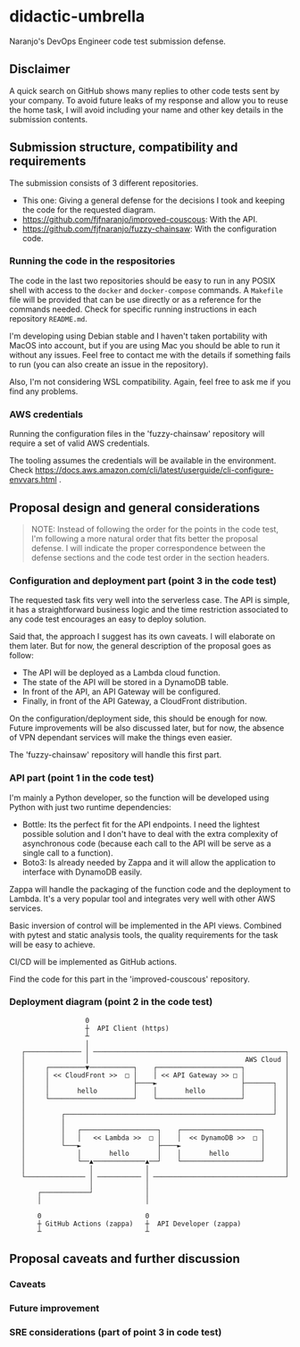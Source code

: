 # didactic-umbrella
Naranjo's DevOps Engineer code test submission defense.

## Disclaimer
A quick search on GitHub shows many replies to other code tests sent by your
company. To avoid future leaks of my response and allow you to reuse the home
task, I will avoid including your name and other key details in the submission
contents.

## Submission structure, compatibility and requirements
The submission consists of 3 different repositories.

* This one: Giving a general defense for the decisions I took and keeping the
code for the requested diagram.
* https://github.com/fjfnaranjo/improved-couscous: With the API.
* https://github.com/fjfnaranjo/fuzzy-chainsaw: With the configuration code.

### Running the code in the respositories
The code in the last two repositories should be easy to run in any POSIX shell
with access to the `docker` and `docker-compose` commands. A `Makefile` file
will be provided that can be use directly or as a reference for the commands
needed. Check for specific running instructions in each repository `README.md`.

I'm developing using Debian stable and I haven't taken portability with MacOS
into account, but if you are using Mac you should be able to run it without any
issues. Feel free to contact me with the details if something fails to run (you
can also create an issue in the repository).

Also, I'm not considering WSL compatibility. Again, feel free to ask me if you
find any problems.

### AWS credentials
Running the configuration files in the 'fuzzy-chainsaw' repository will require
a set of valid AWS credentials.

The tooling assumes the credentials will be available in the environment. Check
https://docs.aws.amazon.com/cli/latest/userguide/cli-configure-envvars.html .

## Proposal design and general considerations

> NOTE: Instead of following the order for the points in the code test, I'm
> following a more natural order that fits better the proposal defense. I will
> indicate the proper correspondence between the defense sections and the code
> test order in the section headers.

### Configuration and deployment part (point 3 in the code test)
The requested task fits very well into the serverless case. The API is simple,
it has a straightforward business logic and the time restriction associated to
any code test encourages an easy to deploy solution.

Said that, the approach I suggest has its own caveats. I will elaborate on them
later. But for now, the general description of the proposal goes as follow:

* The API will be deployed as a Lambda cloud function.
* The state of the API will be stored in a DynamoDB table.
* In front of the API, an API Gateway will be configured.
* Finally, in front of the API Gateway, a CloudFront distribution.

On the configuration/deployment side, this should be enough for now. Future
improvements will be also discussed later, but for now, the absence of VPN
dependant services will make the things even easier.

The 'fuzzy-chainsaw' repository will handle this first part.

### API part (point 1 in the code test)
I'm mainly a Python developer, so the function will be developed using Python
with just two runtime dependencies:

* Bottle: Its the perfect fit for the API endpoints. I need the lightest
possible solution and I don't have to deal with the extra complexity of
asynchronous code (because each call to the API will be serve as a single call
to a function).
* Boto3: Is already needed by Zappa and it will allow the application to
interface with DynamoDB easily.

Zappa will handle the packaging of the function code and the deployment to
Lambda. It's a very popular tool and integrates very well with other AWS
services.

Basic inversion of control will be implemented in the API views. Combined with
pytest and static analysis tools, the quality requirements for the task will be
easy to achieve.

CI/CD will be implemented as GitHub actions.

Find the code for this part in the 'improved-couscous' repository.

### Deployment diagram (point 2 in the code test)
```
                   0
                   ┼  API Client (https)
                   ┴
                   │
   ┌────────────── │ ────────────────────────────────────────────────┐
   │               │                                       AWS Cloud │
   │     ┌─────────▼───────────┐    ┌─────────────────────┐          │
   │     │ << CloudFront >>  □ │    │ << API Gateway >> □ │          │
   │     │                     ├────►                     ├───────┐  │
   │     │       hello         │    │       hello         │       │  │
   │     └─────────────────────┘    └─────────────────────┘       │  │
   │                                                              │  │
   │         ┌────────────────────────────────────────────────────┘  │
   │         │                                                       │
   │         │   ┌───────────────────┐    ┌────────────────────┐     │
   │         │   │   << Lambda >>  □ │    │  << DynamoDB >>  □ │     │
   │         └───►                   ├────►                    │     │
   │             │       hello       │    │       hello        │     │
   │             └──▲─────────────▲──┘    └────────────────────┘     │
   │                │             │                                  │
   └─────────────── │ ─────────── │ ─────────────────────────────────┘
                    │             │
       ┌────────────┘             │
       │                          │

       0                          0
       ┼ GitHub Actions (zappa)   ┼  API Developer (zappa)
       ┴                          ┴
```

## Proposal caveats and further discussion

### Caveats

### Future improvement

### SRE considerations (part of point 3 in code test)
